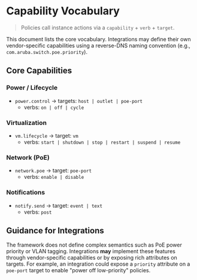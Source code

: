 # Capability Vocabulary

> Policies call instance actions via a `capability` + `verb` + `target`.

This document lists the core vocabulary. Integrations may define their own vendor-specific capabilities using a reverse-DNS naming convention (e.g., `com.aruba.switch.poe.priority`).

## Core Capabilities

### Power / Lifecycle
- `power.control` → targets: `host | outlet | poe-port`
  - verbs: `on | off | cycle`

### Virtualization
- `vm.lifecycle` → target: `vm`
  - verbs: `start | shutdown | stop | restart | suspend | resume`

### Network (PoE)
- `network.poe` → target: `poe-port`
  - verbs: `enable | disable`

### Notifications
- `notify.send` → target: `event | text`
  - verbs: `post`

## Guidance for Integrations
The framework does not define complex semantics such as PoE power priority or VLAN tagging. Integrations **may** implement these features through vendor-specific capabilities or by exposing rich attributes on targets. For example, an integration could expose a `priority` attribute on a `poe-port` target to enable "power off low-priority" policies.